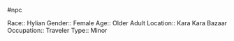 #npc 

Race:: Hylian
Gender:: Female
Age:: Older Adult
Location:: Kara Kara Bazaar
Occupation:: Traveler
Type:: Minor
